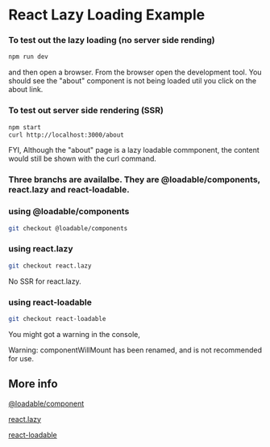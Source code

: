 # React Lazy Loading Example
### To test out the lazy loading (no server side rending)
```bash
npm run dev
```
and then open a browser.  From the browser open the development tool.  You should see the "about" component is not being loaded util you click on the about link.

### To test out server side rendering (SSR)
```bash
npm start
curl http://localhost:3000/about
```
FYI, Although the "about" page is a lazy loadable commponent, the content would still be shown with the curl command.

### Three branchs are availalbe.  They are @loadable/components, react.lazy and react-loadable.

### using @loadable/components
```bash
git checkout @loadable/components
```

### using react.lazy
```bash
git checkout react.lazy
```
No SSR for react.lazy.

### using react-loadable
```bash
git checkout react-loadable
```
You might got a warning in the console,

Warning: componentWillMount has been renamed, and is not recommended for use.

## More info

[@loadable/component](https://loadable-components.com)

[react.lazy](https://reactjs.org/docs/code-splitting.html)

[react-loadable](https://github.com/jamiebuilds/react-loadable)